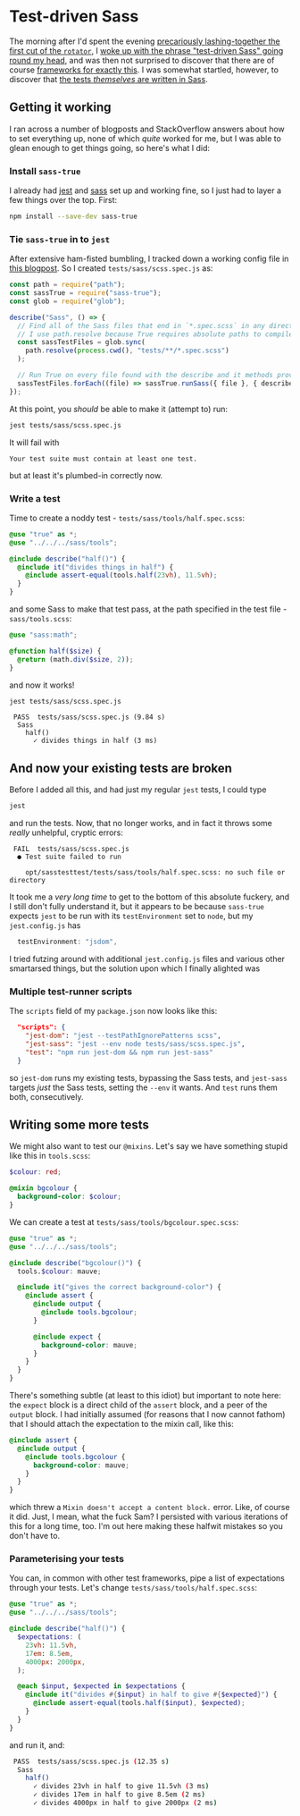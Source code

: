 # Test-driven Sass

The morning after I'd spent the evening [precariously lashing-together the first cut of the `rotator`](https://github.com/pikesley/jlock/blob/84c47f711c13d50507ce6bcf19b6c0f2f36afce0/sass/base/_default.scss#L46-L91), I [woke up with the phrase "test-driven Sass" going round my head](https://twitter.com/pikesley/status/1454759899204923393), and was then not surprised to discover that there are of course [frameworks for exactly this](https://github.com/oddbird/true). I was somewhat startled, however, to discover that [the tests _themselves_ are written in Sass](https://github.com/pikesley/jlock/blob/main/tests/sass/rotator/one-frame.spec.scss).

## Getting it working

I ran across a number of blogposts and StackOverflow answers about how to set everything up, none of which _quite_ worked for me, but I was able to glean enough to get things going, so here's what I did:

### Install `sass-true`

I already had [jest](https://jestjs.io/) and [sass](https://sass-lang.com/) set up and working fine, so I just had to layer a few things over the top. First:

```bash
npm install --save-dev sass-true
```

### Tie `sass-true` in to `jest`

After extensive ham-fisted bumbling, I tracked down a working config file in [this blogpost](https://www.educative.io/blog/sass-tutorial-unit-testing-with-sass-true#jest). So I created `tests/sass/scss.spec.js` as:

```javascript
const path = require("path");
const sassTrue = require("sass-true");
const glob = require("glob");

describe("Sass", () => {
  // Find all of the Sass files that end in `*.spec.scss` in any directory of this project.
  // I use path.resolve because True requires absolute paths to compile test files.
  const sassTestFiles = glob.sync(
    path.resolve(process.cwd(), "tests/**/*.spec.scss")
  );

  // Run True on every file found with the describe and it methods provided
  sassTestFiles.forEach((file) => sassTrue.runSass({ file }, { describe, it }));
});
```

At this point, you _should_ be able to make it (attempt to) run:

```bash
jest tests/sass/scss.spec.js
```

It will fail with

```
Your test suite must contain at least one test.
```

but at least it's plumbed-in correctly now.

### Write a test

Time to create a noddy test - `tests/sass/tools/half.spec.scss`:

```scss
@use "true" as *;
@use "../../../sass/tools";

@include describe("half()") {
  @include it("divides things in half") {
    @include assert-equal(tools.half(23vh), 11.5vh);
  }
}
```

and some Sass to make that test pass, at the path specified in the test file - `sass/tools.scss`:

```scss
@use "sass:math";

@function half($size) {
  @return (math.div($size, 2));
}
```

and now it works!

```bash
jest tests/sass/scss.spec.js
```

```
 PASS  tests/sass/scss.spec.js (9.84 s)
  Sass
    half()
      ✓ divides things in half (3 ms)
```

## And now your existing tests are broken

Before I added all this, and had just my regular `jest` tests, I could type

```bash
jest
```

and run the tests. Now, that no longer works, and in fact it throws some _really_ unhelpful, cryptic errors:

```
 FAIL  tests/sass/scss.spec.js
  ● Test suite failed to run

    opt/sasstesttest/tests/sass/tools/half.spec.scss: no such file or directory
```

It took me a _very long time_ to get to the bottom of this absolute fuckery, and I still don't fully understand it, but it appears to be because `sass-true` expects `jest` to be run with its `testEnvironment` set to `node`, but my `jest.config.js` has

```javascript
  testEnvironment: "jsdom",
```

I tried futzing around with additional `jest.config.js` files and various other smartarsed things, but the solution upon which I finally alighted was

### Multiple test-runner scripts

The `scripts` field of my `package.json` now looks like this:

```json
  "scripts": {
    "jest-dom": "jest --testPathIgnorePatterns scss",
    "jest-sass": "jest --env node tests/sass/scss.spec.js",
    "test": "npm run jest-dom && npm run jest-sass"
  }
```

so `jest-dom` runs my existing tests, bypassing the Sass tests, and `jest-sass` targets _just_ the Sass tests, setting the `--env` it wants. And `test` runs them both, consecutively.

## Writing some more tests

We might also want to test our `@mixins`. Let's say we have something stupid like this in `tools.scss`:

```scss
$colour: red;

@mixin bgcolour {
  background-color: $colour;
}
```

We can create a test at `tests/sass/tools/bgcolour.spec.scss`:

```scss
@use "true" as *;
@use "../../../sass/tools";

@include describe("bgcolour()") {
  tools.$colour: mauve;

  @include it("gives the correct background-color") {
    @include assert {
      @include output {
        @include tools.bgcolour;
      }

      @include expect {
        background-color: mauve;
      }
    }
  }
}
```

There's something subtle (at least to this idiot) but important to note here: the `expect` block is a direct child of the `assert` block, and a peer of the `output` block. I had initially assumed (for reasons that I now cannot fathom) that I should attach the expectation to the mixin call, like this:

```scss
@include assert {
  @include output {
    @include tools.bgcolour {
      background-color: mauve;
    }
  }
}
```

which threw a `Mixin doesn't accept a content block.` error. Like, of course it did. Just, I mean, what the fuck Sam? I persisted with various iterations of this for a long time, too. I'm out here making these halfwit mistakes so you don't have to.

### Parameterising your tests

You can, in common with other test frameworks, pipe a list of expectations through your tests. Let's change `tests/sass/tools/half.spec.scss`:

```scss
@use "true" as *;
@use "../../../sass/tools";

@include describe("half()") {
  $expectations: (
    23vh: 11.5vh,
    17em: 8.5em,
    4000px: 2000px,
  );

  @each $input, $expected in $expectations {
    @include it("divides #{$input} in half to give #{$expected}") {
      @include assert-equal(tools.half($input), $expected);
    }
  }
}
```

and run it, and:

```bash
 PASS  tests/sass/scss.spec.js (12.35 s)
  Sass
    half()
      ✓ divides 23vh in half to give 11.5vh (3 ms)
      ✓ divides 17em in half to give 8.5em (2 ms)
      ✓ divides 4000px in half to give 2000px (2 ms)
```
